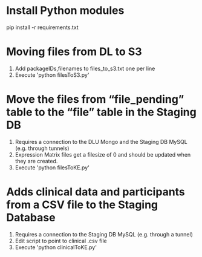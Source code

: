 # Install Python modules
pip install -r requirements.txt

# Moving files from DL to S3
1. Add packageIDs,filenames to files_to_s3.txt one per line
2. Execute 'python filesToS3.py'

# Move the files from “file_pending” table to the “file” table in the Staging DB
1. Requires a connection to the DLU Mongo and the Staging DB MySQL (e.g. through tunnels)
2. Expression Matrix files get a filesize of 0 and should be updated when they are created.
3. Execute 'python filesToKE.py'

# Adds clinical data and participants from a CSV file to the Staging Database
1. Requires a connection to the Staging DB MySQL (e.g. through a tunnel)
2. Edit script to point to clinical .csv file
3. Execute 'python clinicalToKE.py'

